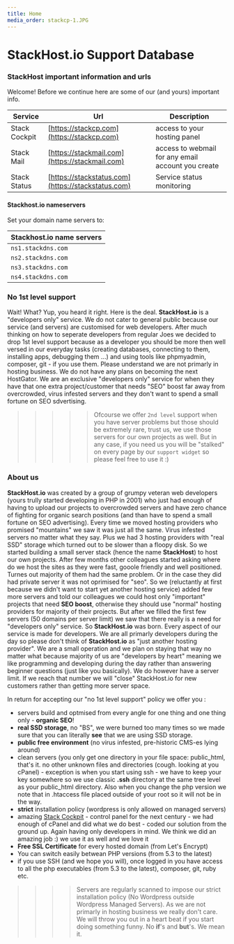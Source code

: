 ```yaml
---
title: Home
media_order: stackcp-1.JPG
---
```


# StackHost.io Support Database

### StackHost important information and urls
Welcome! Before we continue here are some of our (and yours) important info.

|Service|Url|Description
|--|--|--|
|Stack Cockpit| [https://stackcp.com](https://stackcp.com) | access to your hosting panel |
|Stack Mail| [https://stackmail.com](https://stackmail.com) | access to webmail for any email account you create |
|Stack Status| [https://stackstatus.com](https://stackstatus.com) | Service status monitoring |

#### Stackhost.io nameservers
Set your domain name servers to:

|Stackhost.io name servers|
|-|
|`ns1.stackdns.com`|
|`ns2.stackdns.com`|
|`ns3.stackdns.com`|
|`ns4.stackdns.com`|

### No 1st level support
Wait! What? Yup, you heard it right. Here is the deal. **StackHost.io** is a "developers only" service. We do not cater to general public because our service (and servers) are customised for web developers. After much thinking on how to seperate developers from regular Joes we decided to drop 1st level support because as a developer you should be more then well versed in our everyday tasks (creating databases, connecting to them, installing apps, debugging them ...) and using tools like phpmyadmin, composer, git - if you use them. Please understand we are not primarly in hosting business. We do not have any plans on becoming the next HostGator. We are an exclusive "developers only" service for when they have that one extra project/customer that needs "SEO" boost far away from overcrowded, virus infested servers and they don't want to spend a small fortune on SEO sdvertising. 

>>>>> Ofcourse we offer `2nd level` support when you have server problems but those should be extremely rare, trust us, we use those servers for our own projects as well.
>>>>> But in any case, if you need us you will be "stalked" on every page by our `support widget` so please feel free to use it :)

### About us
**StackHost.io** was created by a group of grumpy veteran web developers (yours trully started developing in PHP in 2001) who just had enough of having to upload our projects to overcrowded servers and have zero chance of fighting for organic search positions (and than have to spend a small fortune on SEO advertising). Every time we moved hosting providers who promised "mountains" we saw it was just all the same. Virus infested servers no matter what they say. Plus we had 3 hosting providers with "real SSD" storage which turned out to be slower than a floopy disk. So we started building a small server stack (hence the name **StackHost**) to host our own projects. After few months other colleagues started asking where do we host the sites as they were fast, gooole friendly and well positioned. Turnes out majority of them had the same problem. Or in the case they did had private server it was not oprimised for "seo". So we (reluctantly at first because we didn't want to start yet another hosting service) added few more servers and told our colleagues we could host only "important" projects that need **SEO boost**, otherwise they should use "normal" hosting providers for majority of their projects. But after we filled the first few servers (50 domains per server limit) we saw that there really is a need for "developers only" service. So **StackHost.io** was born. Every aspect of our service is made for developers. We are all primarly developers during the day so please don't think of **StackHost.io** as "just another hosting provider". We are a small operation and we plan on staying that way no matter what because majority of us are "developers by heart" meaning we like programming and developing during the day rather than answering beginner questions (just like you basically). We do however have  a server limit. If we reach that number we will "close" StackHost.io for new customers rather than getting more server space.

In return for accepting our "no 1st level support" policy we offer you :
- servers build and optmised from every angle for one thing and one thing only - **organic SEO**!
- **real SSD storage**, no "BS", we were burned too many times so we made sure that you can literally **see** that we are using SSD storage.
- **public free environment** (no virus infested, pre-historic CMS-es lying around)
- clean servers (you only get one directory in your file space: public_html, that's it. no other unknown files and directories (cough. looking at you cPanel) - exception is when you start using ssh - we have to keep your key somewhere so we use classic **.ssh** directory at the same tree level as your public_html directory. Also when you change the php version we note that in .htaccess file placed outside of your root so it will not be in the way.
- **strict** installation policy (wordpress is only allowed on managed servers)
- amazing [Stack Cockpit](http://www.stackcp.com/login/demo) - control panel for the next century - we had enough of cPanel and did what we do best - coded our solution from the ground up. Again having only developers in mind. We think we did an amazing job :) we use it as well and we love it
- **Free SSL Certificate** for every hosted domain (from Let's Encrypt)
- You can switch easily betwean PHP versions (from 5.3 to the latest)
- if you use SSH (and we hope you will), once logged in you have access to all the php executables (from 5.3 to the latest), composer, git, ruby etc.

>>>> Servers are regularly scanned to impose our strict installation policy (No Wordpress outside Wordpress Managed Servers).
>>>> As we are not primarly in hosting business we really don't care. We will throw you out in a heart beat if you start doing something funny.
>>>> No **if**'s and **but**'s. We mean it.

